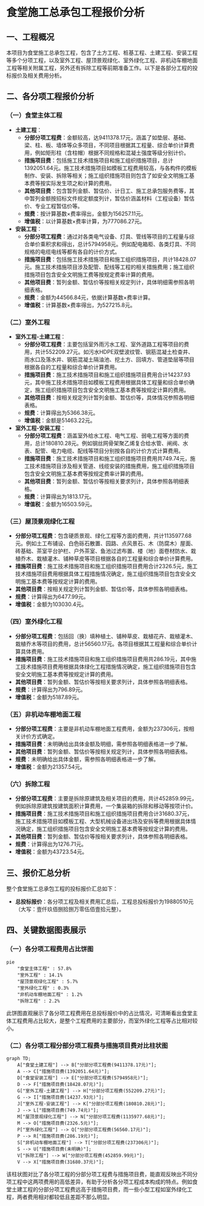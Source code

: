 # 食堂施工总承包工程报价分析

## 一、工程概况
本项目为食堂施工总承包工程，包含了土方工程、桩基工程、土建工程、安装工程等多个分项工程，以及室外工程、屋顶景观绿化、室外绿化工程、非机动车棚地面工程等相关附属工程，另外还有拆除工程等前期准备工作。以下是各部分工程的投标报价及相关费用分析。

## 二、各分项工程报价分析

### （一）食堂主体工程
- **土建工程**：
    - **分部分项工程费**：金额较高，达9411378.17元，涵盖了如垫层、基础、梁、柱、板、墙体等众多项目，不同项目根据其工程量、综合单价计算费用，例如矩形柱（含柱帽）根据不同规格和混凝土强度等级分别计价。
    - **措施项目费**：包括施工技术措施项目和施工组织措施项目，总计1392051.64元。施工技术措施项目如模板工程费用较高，与各构件的模板制作、安装、拆除等相关；施工组织措施项目则包含了如安全文明施工基本费等按实际发生项之和计算的费用。
    - **其他项目费**：包含暂列金额、暂估价、计日工、施工总承包服务费等，其中暂列金额按招标文件规定额度列计，暂估价涵盖材料（工程设备）暂估价、专业工程暂估价等。
    - **规费**：按计算基数×费率得出，金额为156257.11元。
    - **增值税**：以计算基数×费率计算，为777086.27元。
- **安装工程**：
    - **分部分项工程费**：通过对各类电气设备、灯具、管线等项目的工程量与综合单价乘积求和得出，总计5794958元。例如配电箱柜、各类灯具、不同规格的电缆电线等都有各自的计价方式。
    - **措施项目费**：包括施工技术措施项目和施工组织措施项目，共计18428.07元。施工技术措施项目涉及配管、配线等工程的相关措施费用；施工组织措施项目包含安全文明施工费等按规定费率计算的费用。
    - **其他项目费**：暂列金额、暂估价等按相关规定列计，具体明细需参照各明细表格。
    - **规费**：金额为44566.84元，依据计算基数×费率计算。
    - **增值税**：计算基数×费率得出，为527215.8元。

### （二）室外工程
- **室外工程-土建工程**：
    - **分部分项工程费**：主要包括室外雨污水工程、室外道路工程等项目的费用，共计552209.27元。如污水HDPE双壁波纹管、钢筋混凝土检查井、雨水口及落水井、钢筋混凝土隔油池、挖土方、回填方、管道垫层等项目根据各自的工程量和综合单价计算费用。
    - **措施项目费**：施工技术措施项目和施工组织措施项目费用合计14237.93元，其中施工技术措施项目如模板工程费用根据具体工程量和综合单价确定，施工组织措施项目包含安全文明施工基本费等按规定计算的费用。
    - **其他项目费**：按相关规定列计暂列金额、暂估价等，具体情况参照各明细表格。
    - **规费**：计算得出为5366.38元。
    - **增值税**：金额是51463.22元。
- **室外工程-安装工程**：
    - **分部分项工程费**：涵盖室外给水工程、电气工程、弱电工程等方面的费用，总计180810.28元。例如钢丝网骨架聚乙烯复合给水管、闸阀、水表、配管、电力电缆、配线等项目分别按各自的计价方式计算费用。
    - **措施项目费**：施工技术措施项目和施工组织措施项目费用共749.74元，施工技术措施项目涉及相关管道、线缆安装的措施费用，施工组织措施项目包含安全文明施工基本费等按规定费率计算的费用。
    - **其他项目费**：暂列金额、暂估价等按相关要求列计，具体参照各明细表格。
    - **规费**：计算得出为1813.17元。
    - **增值税**：金额为16503.59元。

### （三）屋顶景观绿化工程
- **分部分项工程费**：包含硬质景观、绿化工程等方面的费用，共计1135977.68元。例如土工布铺设、白色砾石散置、园路、点风景石、木（防腐木）屋面、砖基础、茶室平台护栏、户外茶室、鱼池过滤布置、楼（地）面卷材防水、栽植乔木、栽植灌木、铺种草皮等项目根据各自的工程量和综合单价计算费用。
- **措施项目费**：施工技术措施项目和施工组织措施项目费用合计2326.5元，施工技术措施项目费用根据具体工程措施情况确定，施工组织措施项目包含安全文明施工基本费等按规定计算的费用。
- **其他项目费**：按相关规定列计暂列金额、暂估价等，具体参照各明细表格。
- **规费**：计算得出为6477.99元。
- **增值税**：金额为103030.4元。

### （四）室外绿化工程
- **分部分项工程费**：包括回（换）填种植土、铺种草皮、栽植花卉、栽植灌木、栽植乔木等项目的费用，总计56560.17元。各项目根据其工程量和综合单价计算具体费用。
- **措施项目费**：施工技术措施项目和施工组织措施项目费用共286.19元，其中施工技术措施项目费用根据具体绿化工程措施情况确定，施工组织措施项目包含安全文明施工基本费等按规定计算的费用。
- **其他项目费**：暂列金额、暂估价等按相关要求列计，具体参照各明细表格。
- **规费**：计算得出为796.89元。
- **增值税**：金额为5187.89元。

### （五）非机动车棚地面工程
- **分部分项工程费**：主要是非机动车棚地面工程费用，金额为237306元，按相关计价方式确定。
- **措施项目费**：未明确给出具体金额及明细，需参照各明细表格进一步了解。
- **其他项目费**：暂列金额、暂估价等按相关规定列计，具体参照各明细表格。
- **规费**：未明确给出具体金额，需参照各明细表格进一步了解。
- **增值税**：金额为21357.54元。

### （六）拆除工程
- **分部分项工程费**：主要是拆除原建筑及相关项目的费用，共计452859.99元，例如拆除原建筑按建筑面积计算费用，一个集装箱的拆除和移动等按项计价。
- **措施项目费**：施工技术措施项目和施工组织措施项目费用合计31680.37元，施工技术措施项目如模板工程、大型机械设备进出场及安拆等费用根据具体情况确定，施工组织措施项目包含安全文明施工基本费等按规定计算的费用。
- **其他项目费**：暂列金额、暂估价等按相关要求列计，具体参照各明细表格。
- **规费**：计算得出为1276.71元。
- **增值税**：金额为43723.54元。

## 三、报价汇总分析
整个食堂施工总承包工程的投标报价汇总如下：
- **总投标报价**：各分项工程及相关费用汇总后，工程总投标报价为19880510元（大写：壹仟玖佰捌拾捌万零伍佰壹拾元整）。

## 四、关键数据图表展示

### （一）各分项工程费用占比饼图
```mermaid
pie
    "食堂主体工程" : 57.8%
    "室外工程" : 14.1%
    "屋顶景观绿化工程" : 5.7%
    "室外绿化工程" : 0.3%
    "非机动车棚地面工程" : 1.2%
    "拆除工程" : 2.2%
```
此饼图直观展示了各分项工程费用在总投标报价中的占比情况，可清晰看出食堂主体工程费用占比较大，是整个工程费用的主要部分，而室外绿化工程等占比相对较小。

### （二）各分项工程分部分项工程费与措施项目费对比柱状图
```mermaid
graph TD;
    A["食堂土建工程"] --> B["分部分项工程费(9411378.17元)"];
    A --> C["措施项目费(1392051.64元)"];
    D["食堂安装工程"] --> E["分部分项工程费(5794958元)"];
    D --> F["措施项目费(18428.07元)"];
    G["室外工程-土建工程"] --> H["分部分项工程费(552209.27元)"];
    G --> I["措施项目费(14237.93元)"];
    J["室外工程-安装工程"] --> K["分部分项工程费(180810.28元)"];
    J --> L["措施项目费(749.74元)"];
    M["屋顶景观绿化工程"] --> N["分部分项工程费(1135977.68元)"];
    M --> O["措施项目费(2326.5元)"];
    P["室外绿化工程"] --> Q["分部分项工程费(56560.17元)"];
    P --> R["措施项目费(286.19元)"];
    S["非机动车棚地面工程"] --> T["分部分项工程费(237306元)"];
    S --> U["措施项目费(未明确)"];
    V["拆除工程"] --> W["分部分项工程费(452859.99元)"];
    V --> X["措施项目费(31680.37元)"];
```
该柱状图对比了各分项工程的分部分项工程费与措施项目费，能直观反映出不同分项工程中这两项费用的高低差异，有助于分析各分项工程成本构成的特点。例如食堂土建工程的分部分项工程费远高于措施项目费，而一些小型工程如室外绿化工程，两者费用相对都较低且差距不那么明显。
